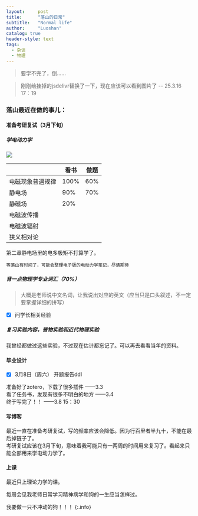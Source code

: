 ```yaml
---
layout:     post
title:      "落山的日常"
subtitle:   "Normal life"
author:     "Luoshan"
catalog: true
header-style: text
tags:
  - 杂谈
  - 物理
---
```


> 要学不完了，倒……

> 刚刚给挂掉的jsdelivr替换了一下，现在应该可以看到图片了   --  25.3.16 17：19

### 落山最近在做的事儿：


#### 准备考研复试（3月下旬）

##### 学电动力学

![](https://gcore.jsdelivr.net/gh/xunluoshan/xunluoshan.github.io@master/img/attachment/elec-dynamic-exam.png)

|                 | 看书  | 做题 |
| --------------- | ----- | ---- |
|  电磁现象普遍规律 | 100% |  60% |
|  静电场          | 90%  |  70% |
|  静磁场          | 20%  |      |
|  电磁波传播      |      |      |
|  电磁波辐射      |      |      |
|  狭义相对论      |      |      |

第二章静电场里的电多极矩不打算学了。

`等落山有时间了，可能会整理电子版的电动力学笔记，尽请期待`

##### 背一点物理学专业词汇（70%）
> 大概是老师说中文名词，让我说出对应的英文（应当只是口头叙述，不一定要掌握详细的拼写）

- [x] 问学长相关经验  

##### 复习实验内容，普物实验和近代物理实验

我曾经都做过这些实验，不过现在估计都忘记了。可以再去看看当年的资料。

#### 毕业设计

- [x] 3月8日（周六） 开题报告ddl

准备好了zotero，下载了很多插件   ——3.3  
看了任务书，发现有很多不明白的地方  ——3.4  
终于写完了！！  ——3.8 15：30  

#### 写博客

最近一直在准备考研复试，写的频率应该会降低。因为行百里者半九十，不能在最后掉链子了。  
考研复试应该在3月下旬，意味着我可能只有一两周的时间用来复习了。看起来只能全部用来学电动力学了。

#### 上课

最近只上理论力学的课。

每周会见我老师日常学习精神病学和狗的一生应当怎样过。  

我要做一只不冲动的狗！！！
{:.info}
